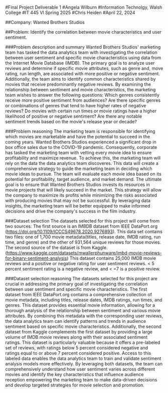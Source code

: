 
#Final Project Deliverable 1
#Angela Wilburn
#Information Technolgy, Walsh College
#IT 445 VI Spring 2025
#Chris Heiden
#April 22, 2024
 

##Company: Wanted Brothers Studios

##Problem: Identify the correlation between movie characteristics and user sentiment. 

###Problem description and summary
Wanted Brothers Studios' marketing team has tasked the data analytics team with investigating the correlation between user sentiment and specific movie characteristics using data from the Internet Movie Database (IMDB). The primary goal is to analyze user reviews and determine if specific movie attributes, such as genre and, move rating, run length, are associated with more positive or negative sentiment. Additionally, the team aims to identify common characteristics shared by movies that receive predominantly negative reviews.
By examining the relationship between sentiment and movie characteristics, the marketing team wishes to answer the following questions: Which genres consistently receive more positive sentiment from audiences? Are there specific genres or combinations of genres that tend to have higher rates of negative reviews? Do movies with certain run times or movie ratings have a higher likelihood of positive or negative sentiment? Are there any notable sentiment trends based on the movie's release year or decade?

###Problem reasoning
The marketing team is responsible for identifying which movies are marketable and have the potential to succeed in the coming years. Wanted Brothers Studios experienced a significant drop in box office sales due to the COVID-19 pandemic. Consequently, corporate has tasked the marketing team with vetting every movie idea to ensure profitability and maximize revenue.
To achieve this, the marketing team will rely on the data the data analytics team discoveres. This data will create a comprehensive strategy to guide the marketing team in deciding which movie ideas to pursue. The team will evaluate each movie idea based on its potential for profitability, target audience, and market demand.
The ultimate goal is to ensure that Wanted Brothers Studios invests its resources in movie projects that will likely succeed in the market. This strategy will allow the company to maximize its profits while minimizing the risks associated with producing movies that may not be successful. By leveraging data insights, the marketing team will be better equipped to make informed decisions and drive the company's success in the film industry.

###Dataset selection
The datasets selected for this project will come from two sources. The first source is an IMBDB dataset from IEEE DataPort.org (https://doi.org/10.1109/ICCCS49678.2020.9276893). This data set contains two files: one of 1,700 movie metadata(titles, release date, IMDB rating, run time, and genre) and the other of 931,564 unique reviews for those movies. The second source of the dataset is from Kaggle. (https://www.kaggle.com/datasets/mwallerphunware/imbd-movie-reviews-for-binary-sentiment-analysis) This dataset contains 25,000 IMDB movie reviews and a positive or negative rating for user sentiment reviews. < 5 percent sentiment rating is a negative review, and < =7 is a positive review.  

###Dataset selection reasoning
The datasets selected for this project are crucial in addressing the primary goal of investigating the correlation between user sentiment and specific movie characteristics. The first dataset from IEEE DataPort.org contains a comprehensive collection of movie metadata, including titles, release dates, IMDB ratings, run times, and genres. This dataset provides essential movie information, allowing for a thorough analysis of the relationship between sentiment and various movie attributes. By combining this metadata with the corresponding user reviews, the data analytics team can identify patterns and trends in audience sentiment based on specific movie characteristics.
Additionally, the second dataset from Kaggle complements the first dataset by providing a large volume of IMDB movie reviews along with their associated sentiment ratings. This dataset is particularly valuable because it offers a pre-labeled set of reviews, with ratings below 5 percent considered negative and ratings equal to or above 7 percent considered positive. Access to this labeled data enables the data analytics team to train and validate sentiment analysis models more effectively. By leveraging both datasets, the team can comprehensively understand how user sentiment varies across different movies and identify the key characteristics that influence audience reception empowering the marketing team to make data-driven decisions and develop targeted strategies for movie selection and promotion.

 

